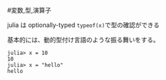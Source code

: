 #変数,型,演算子

julia は optionally-typed
`typeof(x)`で型の確認ができる

基本的には、動的型付け言語のような振る舞いをする。


	julia> x = 10
	10
	julia> x = "hello"
	hello


